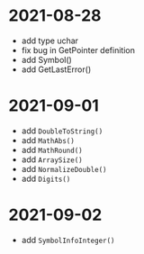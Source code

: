 # 2021-08-28

- add type uchar
- fix bug in GetPointer definition
- add Symbol()
- add GetLastError()

# 2021-09-01

- add `DoubleToString()`
- add `MathAbs()`
- add `MathRound()`
- add `ArraySize()`
- add `NormalizeDouble()`
- add `Digits()`

# 2021-09-02

- add `SymbolInfoInteger()`
